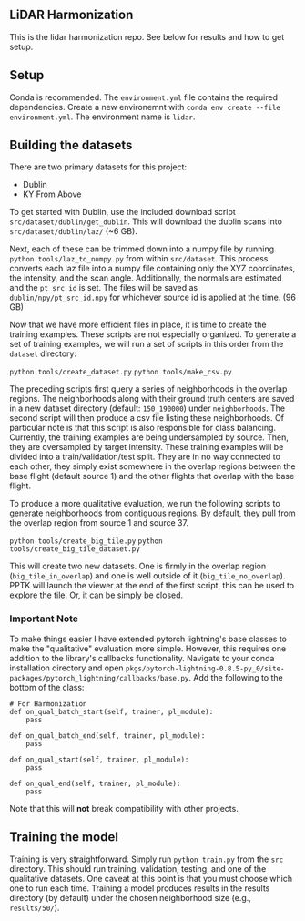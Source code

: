 LiDAR Harmonization
--

This is the lidar harmonization repo. See below for results and how to get setup.

## Setup

Conda is recommended. The `environment.yml` file contains the required dependencies. Create a new environemnt with `conda env create --file environment.yml`. The environment name is `lidar`. 


## Building the datasets

There are two primary datasets for this project:
- Dublin
- KY From Above

To get started with Dublin, use the included download script `src/dataset/dublin/get_dublin`. This will download the dublin scans into `src/dataset/dublin/laz/` (~6 GB). 

Next, each of these can be trimmed down into a numpy file by running `python tools/laz_to_numpy.py` from within `src/dataset`. This process converts each laz file into a numpy file containing only the XYZ coordinates, the intensity, and the scan angle. Additionally, the normals are estimated and the `pt_src_id` is set. The files will be saved as `dublin/npy/pt_src_id.npy` for whichever source id is applied at the time. (96 GB)

Now that we have more efficient files in place, it is time to create the training examples. These scripts are not especially organized. To generate a set of training examples, we will run a set of scripts in this order from the `dataset` directory:

`python tools/create_dataset.py`
`python tools/make_csv.py`

The preceding scripts first query a series of neighborhoods in the overlap regions. The neighborhoods along with their ground truth centers are saved in a new dataset directory (default: `150_190000`) under `neighborhoods`. The second script will then produce a csv file listing these neighborhoods. Of particular note is that this script is also responsible for class balancing. Currently, the training examples are being undersampled by source. Then, they are oversampled by target intensity. These training examples will be divided into a train/validation/test split. They are in no way connected to each other, they simply exist somewhere in the overlap regions between the base flight (default source 1) and the other flights that overlap with the base flight.

To produce a more qualitative evaluation, we run the following scripts to generate neighborhoods from contiguous regions. By default, they pull from the overlap region from source 1 and source 37. 

`python tools/create_big_tile.py`
`python tools/create_big_tile_dataset.py`

This will create two new datasets. One is firmly in the overlap region (`big_tile_in_overlap`) and one is well outside of it (`big_tile_no_overlap`). PPTK will launch the viewer at the end of the first script, this can be used to explore the tile. Or, it can be simply be closed. 

### Important Note
To make things easier I have extended pytorch lightning's base classes to make the "qualitative" evaluation more simple. However, this requires one addition to the library's callbacks functionality. Navigate to your conda installation directory and open `pkgs/pytorch-lightning-0.8.5-py_0/site-packages/pytorch_lightning/callbacks/base.py`. Add the following to the bottom of the class:
```
# For Harmonization
def on_qual_batch_start(self, trainer, pl_module):
    pass

def on_qual_batch_end(self, trainer, pl_module):
    pass

def on_qual_start(self, trainer, pl_module):
    pass

def on_qual_end(self, trainer, pl_module):
    pass
```

Note that this will **not** break compatibility with other projects. 


## Training the model

Training is very straightforward. Simply run `python train.py` from the `src` directory. This should run training, validation, testing, and one of the qualitative datasets. One caveat at this point is that you must choose which one to run each time. Training a model produces results in the results directory (by default) under the chosen neighborhood size (e.g., `results/50/`). 
